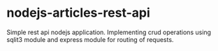 # nodejs-articles-rest-api
Simple rest api nodejs application. Implementing crud operations using sqlit3 module and express module for routing of requests. 

